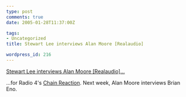 ```yaml
---
type: post
comments: true
date: 2005-01-28T11:37:00Z

tags:
- Uncategorized
title: Stewart Lee interviews Alan Moore [Realaudio]

wordpress_id: 216
---
```


[Stewart Lee interviews Alan Moore  [Realaudio]...](http://www.bbc.co.uk/radio/aod/shows/rpms/radio4/chainreaction.ram)  

...for Radio 4's [Chain Reaction](http://www.bbc.co.uk/radio4/comedy/chainreaction.shtml). Next week, Alan Moore interviews Brian Eno.
